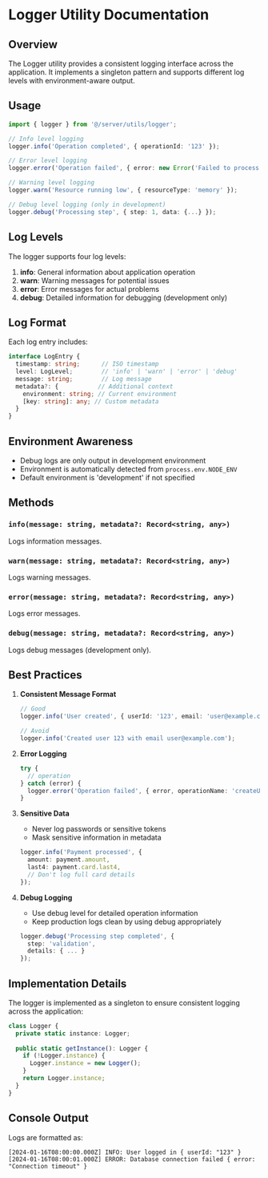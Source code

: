 # Logger Utility Documentation

## Overview

The Logger utility provides a consistent logging interface across the application. It implements a singleton pattern and supports different log levels with environment-aware output.

## Usage

```typescript
import { logger } from '@/server/utils/logger';

// Info level logging
logger.info('Operation completed', { operationId: '123' });

// Error level logging
logger.error('Operation failed', { error: new Error('Failed to process') });

// Warning level logging
logger.warn('Resource running low', { resourceType: 'memory' });

// Debug level logging (only in development)
logger.debug('Processing step', { step: 1, data: {...} });
```

## Log Levels

The logger supports four log levels:

1. **info**: General information about application operation
2. **warn**: Warning messages for potential issues
3. **error**: Error messages for actual problems
4. **debug**: Detailed information for debugging (development only)

## Log Format

Each log entry includes:

```typescript
interface LogEntry {
  timestamp: string;      // ISO timestamp
  level: LogLevel;        // 'info' | 'warn' | 'error' | 'debug'
  message: string;        // Log message
  metadata?: {           // Additional context
    environment: string; // Current environment
    [key: string]: any; // Custom metadata
  }
}
```

## Environment Awareness

- Debug logs are only output in development environment
- Environment is automatically detected from `process.env.NODE_ENV`
- Default environment is 'development' if not specified

## Methods

### `info(message: string, metadata?: Record<string, any>)`
Logs information messages.

### `warn(message: string, metadata?: Record<string, any>)`
Logs warning messages.

### `error(message: string, metadata?: Record<string, any>)`
Logs error messages.

### `debug(message: string, metadata?: Record<string, any>)`
Logs debug messages (development only).

## Best Practices

1. **Consistent Message Format**
   ```typescript
   // Good
   logger.info('User created', { userId: '123', email: 'user@example.com' });
   
   // Avoid
   logger.info('Created user 123 with email user@example.com');
   ```

2. **Error Logging**
   ```typescript
   try {
     // operation
   } catch (error) {
     logger.error('Operation failed', { error, operationName: 'createUser' });
   }
   ```

3. **Sensitive Data**
   - Never log passwords or sensitive tokens
   - Mask sensitive information in metadata
   ```typescript
   logger.info('Payment processed', {
     amount: payment.amount,
     last4: payment.card.last4,
     // Don't log full card details
   });
   ```

4. **Debug Logging**
   - Use debug level for detailed operation information
   - Keep production logs clean by using debug appropriately
   ```typescript
   logger.debug('Processing step completed', {
     step: 'validation',
     details: { ... }
   });
   ```

## Implementation Details

The logger is implemented as a singleton to ensure consistent logging across the application:

```typescript
class Logger {
  private static instance: Logger;
  
  public static getInstance(): Logger {
    if (!Logger.instance) {
      Logger.instance = new Logger();
    }
    return Logger.instance;
  }
}
```

## Console Output

Logs are formatted as:
```
[2024-01-16T08:00:00.000Z] INFO: User logged in { userId: "123" }
[2024-01-16T08:00:01.000Z] ERROR: Database connection failed { error: "Connection timeout" }
``` 